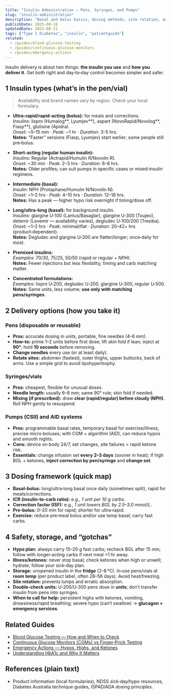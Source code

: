 ```yaml
---
title: "Insulin Administration — Pens, Syringes, and Pumps"
slug: "insulin-administration"
description: "Basal and bolus basics, dosing methods, site rotation, and pump set changes."
publishDate: 2025-08-18
updatedDate: 2025-08-21
tags: ["Type 1 Diabetes", "insulin", "patientguide"]
related:
  - /guides/blood-glucose-testing
  - /guides/continuous-glucose-monitors
  - /guides/emergency-actions
---
```


Insulin delivery is about two things: **the insulin you use** and **how you deliver it**. Get both right and day‑to‑day control becomes simpler and safer.

## 1 Insulin types (what’s in the pen/vial)
> Availability and brand names vary by region. Check your local formulary.

- **Ultra‑rapid/rapid‑acting (bolus):** for meals and corrections.  
  *Insulins:* lispro (Humalog**, Lyumjev**), aspart (NovoRapid/Novolog**, Fiasp**), glulisine (Apidra).  
  *Onset:* ~5–15 min · *Peak:* ~1 hr · *Duration:* 3–5 hrs.  
  **Notes:** “Faster” versions (Fiasp, Lyumjev) start earlier; some people still pre‑bolus.

- **Short‑acting (regular human insulin):**  
  *Insulins:* Regular (Actrapid/Humulin R/Novolin R).  
  *Onset:* ~30 min · *Peak:* 2–3 hrs · *Duration:* 6–8 hrs.  
  **Notes:** Older profiles; can suit pumps in specific cases or mixed‑insulin regimens.

- **Intermediate (basal):**  
  *Insulin:* NPH (Protaphane/Humulin N/Novolin N).  
  *Onset:* ~1–2 hrs · *Peak:* 4–10 hrs · *Duration:* 12–18 hrs.  
  **Notes:** Has a peak — higher hypo risk overnight if timing/dose off.

- **Long/ultra‑long (basal):** for background insulin.  
  *Insulins:* glargine U‑100 (Lantus/Basaglar), glargine U‑300 (Toujeo), detemir (Levemir — availability varies), degludec U‑100/200 (Tresiba).  
  *Onset:* ~1–2 hrs · *Peak:* minimal/flat · *Duration:* 20–42+ hrs (product‑dependent).  
  **Notes:** Degludec and glargine U‑300 are flatter/longer; once‑daily for most.

- **Premixed insulins:**  
  *Examples:* 70/30, 75/25, 50/50 (rapid or regular + NPH).  
  **Notes:** Fewer injections but less flexibility; timing and carb matching matter.

- **Concentrated formulations:**  
  *Examples:* lispro U‑200, degludec U‑200, glargine U‑300, regular U‑500.  
  **Notes:** Same units, less volume; **use only with matching pens/syringes**.

## 2 Delivery options (how you take it)

### Pens (disposable or reusable)
- **Pros:** accurate dosing in units, portable, fine needles (4–6 mm).  
- **How‑to:** prime 1–2 units before first dose; lift skin fold if lean; inject at **90°**; hold **10 seconds** before removing.  
- **Change needles** every use (or at least daily).  
- **Rotate sites:** abdomen (fastest), outer thighs, upper buttocks, back of arms. Use a simple grid to avoid lipohypertrophy.

### Syringes/vials
- **Pros:** cheapest, flexible for unusual doses.  
- **Needle length:** usually 6–8 mm; same 90° rule; skin fold if needed.  
- **Mixing (if prescribed):** draw **clear (rapid/regular) before cloudy (NPH)**. Roll NPH gently to resuspend.

### Pumps (CSII) and AID systems
- **Pros:** programmable basal rates, temporary basal for exercise/illness, precise micro‑boluses; with CGM + algorithm (AID), can reduce hypos and smooth nights.  
- **Cons:** device on body 24/7, set changes, site failures = rapid ketone risk.  
- **Essentials:** change infusion set **every 2–3 days** (sooner in heat); if high BGL + ketones, **inject correction by pen/syringe** and **change set**.

## 3 Dosing framework (quick map)
- **Basal–bolus:** long/ultra‑long basal once daily (sometimes split), rapid for meals/corrections.  
- **ICR (insulin‑to‑carb ratio):** e.g., *1 unit per 10 g carbs*.  
- **Correction factor (ISF):** e.g., *1 unit lowers BGL by 2.5–3.0 mmol/L*.  
- **Pre‑bolus:** 0–20 min for rapid; shorter for ultra‑rapid.  
- **Exercise:** reduce pre‑meal bolus and/or use temp basal; carry fast carbs.

## 4 Safety, storage, and “gotchas”
- **Hypo plan:** always carry 15–20 g fast carbs; recheck BGL after 15 min; follow with longer‑acting carbs if next meal >1 hr away.  
- **Illness/ketones:** never stop basal; check ketones when high or unwell; hydrate; follow your sick‑day plan.  
- **Storage:** unopened insulin in the **fridge** (2–8 °C). In‑use pens/vials at **room temp** (per product label, often 28–56 days). Avoid heat/freezing.  
- **Site rotation:** prevents lumps and erratic absorption.  
- **Double‑check units:** U‑200/U‑300 pens dose in **units**; don’t transfer insulin from pens into syringes.  
- **When to call for help:** persistent highs with ketones, vomiting, drowsiness/rapid breathing; severe hypo (can’t swallow) → **glucagon + emergency services**.

## Related Guides
- [Blood Glucose Testing — How and When to Check](/guides/blood-glucose-testing/)
- [Continuous Glucose Monitors (CGMs) vs Finger‑Prick Testing](/guides/cgm-vs-finger-prick/)
- [Emergency Actions — Hypos, Highs, and Ketones](/guides/emergency-actions/)
- [Understanding HbA1c and Why It Matters](/guides/understanding-hba1c/)


## References (plain text)
- Product information (local formularies), NDSS sick‑day/hypo resources, Diabetes Australia technique guides, ISPAD/ADA dosing principles.
